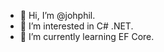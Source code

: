 - 👋 Hi, I’m @johphil.
- 👀 I’m interested in C# .NET.
- 🌱 I’m currently learning EF Core.

<!---
johphil/johphil is a ✨ special ✨ repository because its `README.md` (this file) appears on your GitHub profile.
You can click the Preview link to take a look at your changes.
--->
